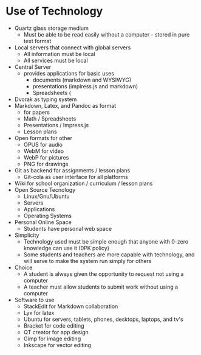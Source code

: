 # Use of Technology

* Quartz glass storage medium
    * Must be able to be read easily without a computer - stored in pure text format
* Local servers that connect with global servers
    * All information must be local
    * All services must be local
* Central Server
    * provides applications for basic uses
        * documents (markdown and WYSIWYG)
        * presentations (implress.js and markdown)
        * Spreadsheets (
* Dvorak as typing system
* Markdown, Latex, and Pandoc as format
    * for papers
    * Math / Spreadsheets
    * Presentations / Impress.js
    * Lesson plans
* Open formats for other
    * OPUS for audio
    * WebM for video
    * WebP for pictures
    * PNG for drawings
* Git as backend for assignments / lesson plans
    * Git-cola as user interface for all platforms
* Wiki for school organization / curriculum / lesson plans
* Open Source Tecnology
    * Linux/Gnu/Ubuntu
    * Servers
    * Applications
    * Operating Systems
* Personal Online Space
    * Students have personal web space
* Simplicity
    * Technology used must be simple enough that anyone with 0-zero knowledge can use it (0PK policy)
    * Some students and teachers are more capable with technology, and will serve to make the system run simply for others
* Choice
    * A student is always given the opportunity to request not using a computer
    * A teacher must allow students to submit work without using a computer
* Software to use
    * StackEdit for Markdown collaboration
    * Lyx for latex
    * Ubuntu for servers, tablets, phones, desktops, laptops, and tv's
    * Bracket for code editing
    * QT creator for app design
    * Gimp for image editing
    * Inkscape for vector editing
